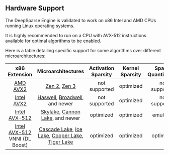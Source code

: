 <!--
Copyright (c) 2021 - present / Neuralmagic, Inc. All Rights Reserved.

Licensed under the Apache License, Version 2.0 (the "License");
you may not use this file except in compliance with the License.
You may obtain a copy of the License at

   http://www.apache.org/licenses/LICENSE-2.0

Unless required by applicable law or agreed to in writing,
software distributed under the License is distributed on an "AS IS" BASIS,
WITHOUT WARRANTIES OR CONDITIONS OF ANY KIND, either express or implied.
See the License for the specific language governing permissions and
limitations under the License.
-->

## Hardware Support

The DeepSparse Engine is validated to work on x86 Intel and AMD CPUs running Linux operating systems.

It is highly recommended to run on a CPU with AVX-512 instructions available for optimal algorithms to be enabled. 

Here is a table detailing specific support for some algorithms over different microarchitectures:

| x86 Extension                                                                            | Microarchitectures                                                                                                                                                                                                                                                                                         | Activation Sparsity | Kernel Sparsity | Sparse Quantization |
|:----------------------------------------------------------------------------------------:|:----------------------------------------------------------------------------------------------------------------------------------------------------------------------------------------------------------------------------------------------------------------------------------------------------------:|:-------------------:|:---------------:|:-------------------:|
| [AMD AVX2](https://en.wikipedia.org/wiki/Advanced_Vector_Extensions#CPUs_with_AVX2)      | [Zen 2](https://en.wikipedia.org/wiki/Zen_2), [Zen 3](https://en.wikipedia.org/wiki/Zen_3)                                                                                                                                                                                                                 |    not supported    |    optimized    |    not supported    |
| [Intel AVX2](https://en.wikipedia.org/wiki/Advanced_Vector_Extensions#CPUs_with_AVX2)    | [Haswell](https://en.wikipedia.org/wiki/Haswell_%28microarchitecture%29), [Broadwell](https://en.wikipedia.org/wiki/Broadwell_%28microarchitecture%29), and newer                                                                                                                                                  |    not supported    |    optimized    |    not supported    |
| [Intel AVX-512](https://en.wikipedia.org/wiki/AVX-512#CPUs_with_AVX-512)                 | [Skylake](https://en.wikipedia.org/wiki/Skylake_%28microarchitecture%29), [Cannon Lake](https://en.wikipedia.org/wiki/Cannon_Lake_%28microarchitecture%29), and newer                                                                                                                                              |      optimized      |    optimized    |       emulated      |
| [Intel AVX-512](https://en.wikipedia.org/wiki/AVX-512#CPUs_with_AVX-512) VNNI (DL Boost) | [Cascade Lake](https://en.wikipedia.org/wiki/Cascade_Lake_%28microarchitecture%29), [Ice Lake](https://en.wikipedia.org/wiki/Ice_Lake_%28microprocessor%29), [Cooper Lake](https://en.wikipedia.org/wiki/Cooper_Lake_%28microarchitecture%29), [Tiger Lake](https://en.wikipedia.org/wiki/Tiger_Lake_%28microprocessor%29) |      optimized      |    optimized    |      optimized      |
